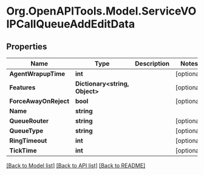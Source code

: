# Org.OpenAPITools.Model.ServiceVOIPCallQueueAddEditData

## Properties

Name | Type | Description | Notes
------------ | ------------- | ------------- | -------------
**AgentWrapupTime** | **int** |  | [optional] 
**Features** | **Dictionary&lt;string, Object&gt;** |  | [optional] 
**ForceAwayOnReject** | **bool** |  | [optional] 
**Name** | **string** |  | 
**QueueRouter** | **string** |  | [optional] 
**QueueType** | **string** |  | [optional] 
**RingTimeout** | **int** |  | [optional] 
**TickTime** | **int** |  | [optional] 

[[Back to Model list]](../README.md#documentation-for-models) [[Back to API list]](../README.md#documentation-for-api-endpoints) [[Back to README]](../README.md)

